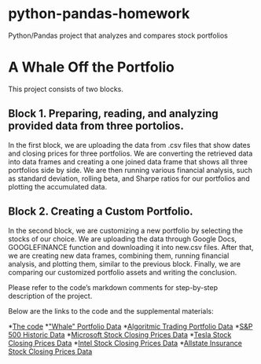 # python-pandas-homework
Python/Pandas project that analyzes and compares stock portfolios

# A Whale Off the Portfolio

This project consists of two blocks.

## Block 1. Preparing, reading, and analyzing provided data from three portolios.

In the first block, we are uploading the data from .csv files that show dates and closing prices for three portfolios. We are converting the retrieved data into data frames and creating a one joined data frame that shows all three portfolios side by side. We are then running various financial analysis, such as standard deviation, rolling beta, and Sharpe ratios for our portfolios and plotting the accumulated data.

## Block 2. Creating a Custom Portfolio.

In the second block, we are customizing a new portfolio by selecting the stocks of our choice. We are uploading the data through Google Docs, GOOGLEFINANCE function and downloading it into new.csv files. After that, we are creating new data frames, combining them, running financial analysis, and plotting them, similar to the previous block. Finally, we are comparing our customized portfolio assets and writing the conclusion.

Please refer to the code’s markdown comments for step-by-step description of the project.

Below are the links to the code and the supplemental materials:

*[The code](whale_analysis.ipynb)
*["Whale" Portfolio Data](Resources/whale_returns.csv)
*[Algoritmic Trading Portfolio Data](Resources/algo_returns.csv)
*[S&P 500 Historic Data](Resources/sp500_history.csv)
*[Microsoft Stock Closing Prices Data](Resources/msft.csv)
*[Tesla Stock Closing Prices Data](Resources/tsla.csv)
*[Intel Stock Closing Prices Data](Resources/intc.csv)
*[Allstate Insurance Stock Closing Prices Data](Resources/all.csv)
